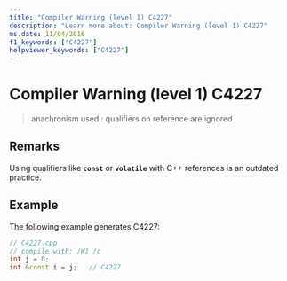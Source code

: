 ```yaml
---
title: "Compiler Warning (level 1) C4227"
description: "Learn more about: Compiler Warning (level 1) C4227"
ms.date: 11/04/2016
f1_keywords: ["C4227"]
helpviewer_keywords: ["C4227"]
---
```

# Compiler Warning (level 1) C4227

> anachronism used : qualifiers on reference are ignored

## Remarks

Using qualifiers like **`const`** or **`volatile`** with C++ references is an outdated practice.

## Example

The following example generates C4227:

```cpp
// C4227.cpp
// compile with: /W1 /c
int j = 0;
int &const i = j;   // C4227
```

